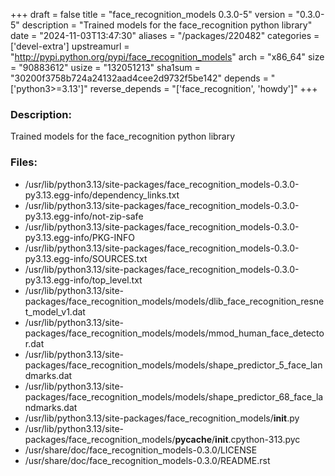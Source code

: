 +++
draft = false
title = "face_recognition_models 0.3.0-5"
version = "0.3.0-5"
description = "Trained models for the face_recognition python library"
date = "2024-11-03T13:47:30"
aliases = "/packages/220482"
categories = ['devel-extra']
upstreamurl = "http://pypi.python.org/pypi/face_recognition_models"
arch = "x86_64"
size = "90883612"
usize = "132051213"
sha1sum = "30200f3758b724a24132aad4cee2d9732f5be142"
depends = "['python3>=3.13']"
reverse_depends = "['face_recognition', 'howdy']"
+++
### Description: 
Trained models for the face_recognition python library

### Files: 
* /usr/lib/python3.13/site-packages/face_recognition_models-0.3.0-py3.13.egg-info/dependency_links.txt
* /usr/lib/python3.13/site-packages/face_recognition_models-0.3.0-py3.13.egg-info/not-zip-safe
* /usr/lib/python3.13/site-packages/face_recognition_models-0.3.0-py3.13.egg-info/PKG-INFO
* /usr/lib/python3.13/site-packages/face_recognition_models-0.3.0-py3.13.egg-info/SOURCES.txt
* /usr/lib/python3.13/site-packages/face_recognition_models-0.3.0-py3.13.egg-info/top_level.txt
* /usr/lib/python3.13/site-packages/face_recognition_models/models/dlib_face_recognition_resnet_model_v1.dat
* /usr/lib/python3.13/site-packages/face_recognition_models/models/mmod_human_face_detector.dat
* /usr/lib/python3.13/site-packages/face_recognition_models/models/shape_predictor_5_face_landmarks.dat
* /usr/lib/python3.13/site-packages/face_recognition_models/models/shape_predictor_68_face_landmarks.dat
* /usr/lib/python3.13/site-packages/face_recognition_models/__init__.py
* /usr/lib/python3.13/site-packages/face_recognition_models/__pycache__/__init__.cpython-313.pyc
* /usr/share/doc/face_recognition_models-0.3.0/LICENSE
* /usr/share/doc/face_recognition_models-0.3.0/README.rst

